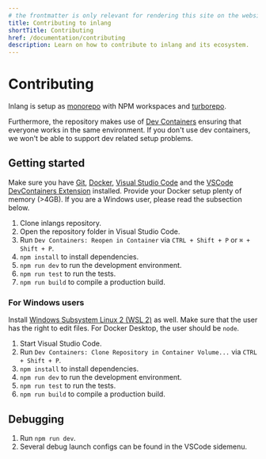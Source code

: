```yaml
---
# the frontmatter is only relevant for rendering this site on the website
title: Contributing to inlang
shortTitle: Contributing
href: /documentation/contributing
description: Learn on how to contribute to inlang and its ecosystem.
---
```


# Contributing

Inlang is setup as [monorepo](https://monorepo.tools/) with NPM workspaces and [turborepo](https://turbo.build/).

Furthermore, the repository makes use of [Dev Containers](https://containers.dev/) ensuring that everyone works in the same environment. If you don't use dev containers, we won't be able to support dev related setup problems.

## Getting started

Make sure you have [Git](https://git-scm.com/), [Docker](https://www.docker.com/), [Visual Studio Code](https://code.visualstudio.com/) and the [VSCode DevContainers Extension](https://marketplace.visualstudio.com/items?itemName=ms-vscode-remote.remote-containers) installed. Provide your Docker setup plenty of memory (>4GB). If you are a Windows user, please read the subsection below.

1. Clone inlangs repository.
2. Open the repository folder in Visual Studio Code.
3. Run `Dev Containers: Reopen in Container` via `CTRL + Shift + P` or `⌘ + Shift + P`.
4. `npm install` to install dependencies.
5. `npm run dev` to run the development environment.
6. `npm run test` to run the tests.
7. `npm run build` to compile a production build.

### For Windows users

Install [Windows Subsystem Linux 2 (WSL 2)](https://learn.microsoft.com/en-us/windows/wsl/install) as well. Make sure that the user has the right to edit files. For Docker Desktop, the user should be `node`.

1. Start Visual Studio Code.
2. Run `Dev Containers: Clone Repository in Container Volume...` via `CTRL + Shift + P`.
3. `npm install` to install dependencies.
4. `npm run dev` to run the development environment.
5. `npm run test` to run the tests.
6. `npm run build` to compile a production build.

## Debugging

1. Run `npm run dev`.
2. Several debug launch configs can be found in the VSCode sidemenu.
